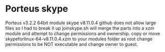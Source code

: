 # Porteus skype
Porteus v3.2.2 64bit module skype v8.11.0.4
github does not allow large files so I had to break it up
joinskype.sh will merge the parts into a xzm module and attempt to
change permissions and ownership.
copy or move skypeforlinux-64-v8.11.0.4.xzm to your modules folder
as root change permissions to be NOT executable and change owner to guest.
